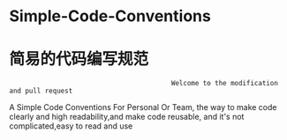 Simple-Code-Conventions
===========================
简易的代码编写规范
==========================
                                             Welcome to the modification and pull request
A Simple Code Conventions For Personal Or Team, the way to make code clearly and high readability,and make code reusable, and it's not complicated,easy to read and use




